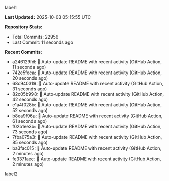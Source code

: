 
label1 
<!-- ACTIVITY_START -->
**Last Updated:** 2025-10-03 05:15:55 UTC

**Repository Stats:**
- Total Commits: 22956
- Last Commit: 11 seconds ago

**Recent Commits:**
- a246129fd: 🤖 Auto-update README with recent activity (GitHub Action, 11 seconds ago)
- 742e5feca: 🤖 Auto-update README with recent activity (GitHub Action, 20 seconds ago)
- 68c940319: 🤖 Auto-update README with recent activity (GitHub Action, 31 seconds ago)
- 82c05b998: 🤖 Auto-update README with recent activity (GitHub Action, 42 seconds ago)
- e1a4f028b: 🤖 Auto-update README with recent activity (GitHub Action, 52 seconds ago)
- b8ea9f96a: 🤖 Auto-update README with recent activity (GitHub Action, 61 seconds ago)
- f02b1ee3b: 🤖 Auto-update README with recent activity (GitHub Action, 73 seconds ago)
- 7fba075a3: 🤖 Auto-update README with recent activity (GitHub Action, 85 seconds ago)
- ba3fac015: 🤖 Auto-update README with recent activity (GitHub Action, 2 minutes ago)
- fe3371aec: 🤖 Auto-update README with recent activity (GitHub Action, 2 minutes ago)
<!-- ACTIVITY_END -->

label2

